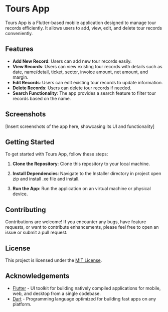 # Tours App

Tours App is a Flutter-based mobile application designed to manage tour records efficiently. It allows users to add, view, edit, and delete tour records conveniently.

## Features

- **Add New Record**: Users can add new tour records easily.
- **View Records**: Users can view existing tour records with details such as date, name/detail, ticket, sector, invoice amount, net amount, and margin.
- **Edit Records**: Users can edit existing tour records to update information.
- **Delete Records**: Users can delete tour records if needed.
- **Search Functionality**: The app provides a search feature to filter tour records based on the name.

## Screenshots

[Insert screenshots of the app here, showcasing its UI and functionality]

## Getting Started

To get started with Tours App, follow these steps:

1. **Clone the Repository**: Clone this repository to your local machine.

2. **Install Dependencies**: Navigate to the Installer directory in project open zip and install .xe file and install.

3. **Run the App**: Run the application on an virtual machine or physical device.


## Contributing

Contributions are welcome! If you encounter any bugs, have feature requests, or want to contribute enhancements, please feel free to open an issue or submit a pull request.

## License

This project is licensed under the [MIT License](LICENSE).

## Acknowledgements

- [Flutter](https://flutter.dev/) - UI toolkit for building natively compiled applications for mobile, web, and desktop from a single codebase.
- [Dart](https://dart.dev/) - Programming language optimized for building fast apps on any platform.




